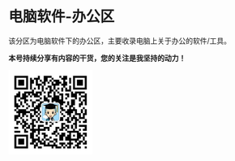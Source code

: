 # 电脑软件-办公区

该分区为电脑软件下的办公区，主要收录电脑上关于办公的软件/工具。

**本号持续分享有内容的干货，您的关注是我坚持的动力！**

<img src="./../../../_assets/clip_image002.jpg" style="width:33%;" />